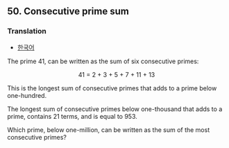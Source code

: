 ## 50. Consecutive prime sum

### Translation
* [한국어](./translation-ko.md)

The prime 41, can be written as the sum of six consecutive primes:

<p align="center">
  41 = 2 + 3 + 5 + 7 + 11 + 13
</p>

This is the longest sum of consecutive primes that adds to a prime below one-hundred.

The longest sum of consecutive primes below one-thousand that adds to a prime, contains 21 terms, and is equal to 953.

Which prime, below one-million, can be written as the sum of the most consecutive primes?
